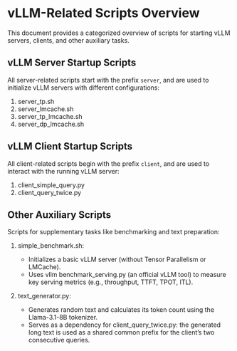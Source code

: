 # vLLM-Related Scripts Overview

This document provides a categorized overview of scripts for starting vLLM servers, clients, and other auxiliary tasks.

## vLLM Server Startup Scripts

All server-related scripts start with the prefix `server`, and are used to initialize vLLM servers with different configurations:

1. server_tp.sh
2. server_lmcache.sh
3. server_tp_lmcache.sh
4. server_dp_lmcache.sh

## vLLM Client Startup Scripts
All client-related scripts begin with the prefix `client`, and are used to interact with the running vLLM server:
1. client_simple_query.py
2. client_query_twice.py

## Other Auxiliary Scripts
Scripts for supplementary tasks like benchmarking and text preparation:

1. simple_benchmark.sh: 
    * Initializes a basic vLLM server (without Tensor Parallelism or LMCache).
    * Uses vllm benchmark_serving.py (an official vLLM tool) to measure key serving metrics (e.g., throughput, TTFT, TPOT, ITL).

2. text_generator.py: 
    * Generates random text and calculates its token count using the Llama-3.1-8B tokenizer.
    * Serves as a dependency for client_query_twice.py: the generated long text is used as a shared common prefix for the client’s two consecutive queries.
